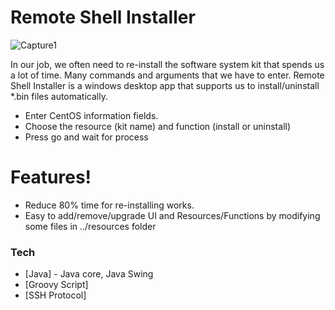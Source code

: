 # Remote Shell Installer

![Capture1](https://user-images.githubusercontent.com/65382297/82134566-86eb5d00-97e8-11ea-808d-464a50141e85.PNG)

In our job, we often need to re-install the software system kit that spends us a lot of time. Many commands and arguments that we have to enter.
Remote Shell Installer is a windows desktop app that supports us to install/uninstall *.bin files automatically.

  - Enter CentOS information fields.
  - Choose the resource (kit name) and function (install or uninstall)
  - Press go and wait for process

# Features!

  - Reduce 80% time for re-installing works.
  - Easy to add/remove/upgrade UI and Resources/Functions by modifying some files in ../resources folder

### Tech

* [Java] - Java core, Java Swing
* [Groovy Script]
* [SSH Protocol]

